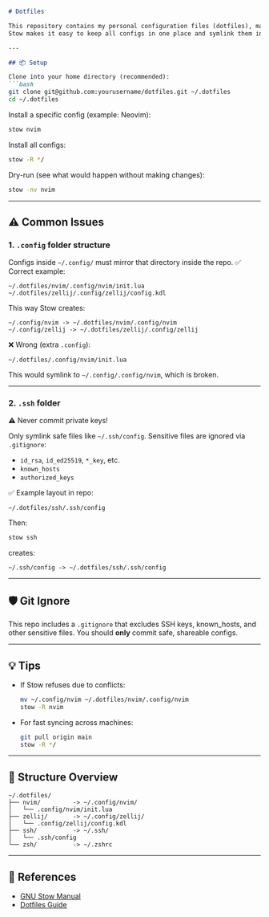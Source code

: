 ````markdown
# Dotfiles

This repository contains my personal configuration files (dotfiles), managed using [GNU Stow](https://www.gnu.org/software/stow/).  
Stow makes it easy to keep all configs in one place and symlink them into `$HOME`.

---

## 📦 Setup

Clone into your home directory (recommended):
```bash
git clone git@github.com:yourusername/dotfiles.git ~/.dotfiles
cd ~/.dotfiles
````

Install a specific config (example: Neovim):

```bash
stow nvim
```

Install all configs:

```bash
stow -R */
```

Dry-run (see what would happen without making changes):

```bash
stow -nv nvim
```

---

## ⚠️ Common Issues

### 1. `.config` folder structure

Configs inside `~/.config/` must mirror that directory inside the repo.
✅ Correct example:

```
~/.dotfiles/nvim/.config/nvim/init.lua
~/.dotfiles/zellij/.config/zellij/config.kdl
```

This way Stow creates:

```
~/.config/nvim -> ~/.dotfiles/nvim/.config/nvim
~/.config/zellij -> ~/.dotfiles/zellij/.config/zellij
```

❌ Wrong (extra `.config`):

```
~/.dotfiles/.config/nvim/init.lua
```

This would symlink to `~/.config/.config/nvim`, which is broken.

---

### 2. `.ssh` folder

⚠️ Never commit private keys!

Only symlink safe files like `~/.ssh/config`.
Sensitive files are ignored via `.gitignore`:

* `id_rsa`, `id_ed25519`, `*_key`, etc.
* `known_hosts`
* `authorized_keys`

✅ Example layout in repo:

```
~/.dotfiles/ssh/.ssh/config
```

Then:

```bash
stow ssh
```

creates:

```
~/.ssh/config -> ~/.dotfiles/ssh/.ssh/config
```

---

## 🛡️ Git Ignore

This repo includes a `.gitignore` that excludes SSH keys, known_hosts, and other sensitive files.
You should **only** commit safe, shareable configs.

---

## 💡 Tips

* If Stow refuses due to conflicts:

  ```bash
  mv ~/.config/nvim ~/.dotfiles/nvim/.config/nvim
  stow -R nvim
  ```
* For fast syncing across machines:

  ```bash
  git pull origin main
  stow -R */
  ```

---

## 📂 Structure Overview

```
~/.dotfiles/
├── nvim/         -> ~/.config/nvim/
│   └── .config/nvim/init.lua
├── zellij/       -> ~/.config/zellij/
│   └── .config/zellij/config.kdl
├── ssh/          -> ~/.ssh/
│   └── .ssh/config
└── zsh/          -> ~/.zshrc
```

---

## 🔗 References

* [GNU Stow Manual](https://www.gnu.org/software/stow/manual/stow.html)
* [Dotfiles Guide](https://wiki.archlinux.org/title/Dotfiles)
```

